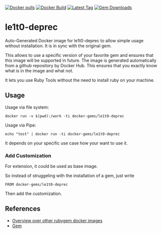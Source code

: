 [![Docker pulls](https://img.shields.io/docker/pulls/rubygem/le1t0-deprec.svg)](https://hub.docker.com/r/rubygem/le1t0-deprec/)
[![Docker Build](https://img.shields.io/docker/automated/rubygem/le1t0-deprec.svg)](https://hub.docker.com/r/rubygem/le1t0-deprec/)
[![Latest Tag](https://img.shields.io/github/tag/docker-rubygem/le1t0-deprec.svg)](https://hub.docker.com/r/rubygem/le1t0-deprec/)
[![Gem Downloads](https://img.shields.io/gem/dt/le1t0-deprec.svg)](https://rubygems.org/gems/le1t0-deprec/)
# le1t0-deprec

Auto-Generated Docker image for le1t0-deprec to allow simple usage without installation.
It is in sync with the original gem.

This allows to use a specific version of your favorite gem and ensures that this image will be supported in future.
The image is generated automatically from a github repository by Docker Hub.
This ensures that you exactly know what is in the image and what not.

It lets you use Ruby Tools without the need to install ruby on your machine.

## Usage

Usage via file system:

`docker run -v $(pwd):/work -ti docker-gems/le1t0-deprec`

Usage via Pipe:

`echo "test" | docker run -ti docker-gems/le1t0-deprec`

It depends on your specific use case how your want to use it.

### Add Customization

For extension, it could be used as base image.

So instead of struggeling with the installation of a gem, just write

`FROM docker-gems/le1t0-deprec`

Then add the customization.

## References

 - [Overview over other rubygem docker images](https://github.com/thinkbot/docker-rubygem)
 - [Gem](https://rubygems.org/gems/le1t0-deprec/)
